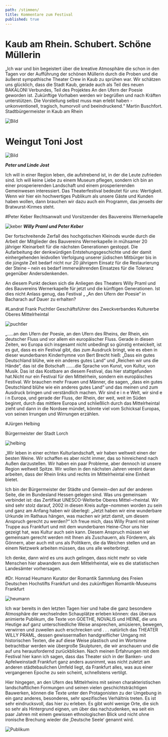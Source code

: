 ```yaml
---
path: /stimmen/
title: Kommentare zum Festival
published: true
---
```


# Kaub am Rhein. Schubert. Schöne Müllerin

„Ich war und bin begeistert über die kreative Atmosphäre die schon in den Tagen vor der Aufführung der schönen Müllerin durch die Proben und die äußerst sympathische Theater Crew in Kaub zu sprühen war. 
Wir schätzen uns glücklich, dass die Stadt Kaub, gerade auch als Teil des neuen BAKALONI Verbundes, Teil des Projektes An den Ufern der Poesie geworden ist. Zukünftige Vorhaben werden wir begrüßen und nach Kräften unterstützen.
Die Vorstellung selbst muss man erlebt haben - unkonventionell, tragisch, humorvoll und beeindruckend.“
Martin Buschfort. Stadtbürgermeister in Kaub am Rhein

![Bild](/pul.jpg)


# Weingut Toni Jost


![Bild](/pul.jpg)

***Peter und Linde Jost***

Ich will in einer Region leben, die aufstrebend ist, in der die Leute zufrieden sind. Ich will keine Liebe zu einem Museum pflegen, sondern ich bin an einer prosperierenden Landschaft und einem prosperierenden Gemeinwesen interessiert.
Das Theaterfestival bedeutet für uns: Wertigkeit. Wenn wir hier ein hochwertiges Publikum als unsere Gäste und Kunden haben wollen, dann brauchen wir dazu auch ein Programm, das jenseits der Bratwurst-Kirmes steht.



#Peter Keber
Rechtsanwalt und Vorsitzender des Bauvereins Wernerkapelle

![keber](/keber.jpg)
***Willy Praml und Peter Keber***

Der fortschreitende Zerfall des hochgotischen Kleinods wurde durch die Arbeit der Mitglieder des Bauvereins Wernerkapelle in mühsamer 20 jähriger Kleinarbeit für die nächsten Generationen gestoppt. Die Aufarbeitung der denkwürdigen Entstehungsgeschichte und der damit einhergehenden leidvollen Verfolgung unserer jüdischen Mitbürger bis in die jüngste Zeit bedarf nicht nur 20 jährigem Einsatz für die Restaurierung der Steine – nein es bedarf immerwährenden Einsatzes für die  Toleranz gegenüber Andersdenkenden.

An diesem Punkt decken sich die Anliegen des Theaters Willy Praml und des Bauvereins Wernerkapelle für jetzt und die künftigen Generationen. Ist dies nicht Anlass genug, das Festival „ „An den Ufern der Poesie“ in Bacharach auf Dauer zu erhalten?

#Landrat Frank Puchtler
Geschäftsführer des Zweckverbandes Kulturerbe Oberes Mittelrheintal

![puchtler](/Puchtler.jpg)

„…..an den Ufern der Poesie, an den Ufern des Rheins, der Rhein, ein deutscher Fluss und vor allem ein europäischer Fluss. Gerade in diesen Zeiten, wo Europa sich insgesamt nicht unbedingt so günstig entwickelt, ist es gut, dass es ein Festival gibt, das zum Ausdruck bringt, wie es eben in dieser wunderbaren Kinderhymne von Bert Brecht  hieß: „Dass ein gutes Deutschland blühe, wie ein anderes gutes Land“ und  „Reichen wir uns die Hände“, das ist die Botschaft …....die Sprache von Kunst, von Kultur, von Musik. 
Das ist das Kostbare an diesem Festival, das hier stattgefunden hat.Nicht nur ein Festival für den Mittelrhein, sondern ein europäisches Festival. Wir brauchen mehr Frauen und Männer, die sagen, „dass ein gutes Deutschland blühe wie ein anderes gutes Land“ und das meinen und zum Ausdruck bringen und verständlich machen.
Wir sind  e i n e  Welt, wir sind  e i n  Europa, und gerade der Fluss, der Rhein, der weit, weit im Süden beginnt, durch das mittlere Europa und schließlich durch das  Mittelrheintal zieht und dann in die Nordsee mündet, könnte viel vom Schicksal Europas, von seinen Irrungen und Wirrungen erzählen.


#Jürgen Helbing 

Bürgermeister der Stadt Lorch 

![helbing](/helbing.jpg)

„Wir leben in einer echten Kulturlandschaft, wir haben weltweit einen der besten Weine. Wir schaffen es aber nicht immer, das so hinreichend nach Außen darzustellen. Wir haben ein paar Probleme, aber dennoch ist unsere Region weltweit Spitze. Wir wollen in den nächsten Jahren vereint daran arbeiten, dass der Rhein links und rechts im Mittelrheintal eine Einheit bietet.

Ich bin der Bürgermeister der Städte und Gemein¬den auf der anderen Seite, die im Bundesland Hessen gelegen sind. Was uns gemeinsam verbindet ist: das Zertifikat UNESCO-Welterbe Oberes Mittel¬rheintal. Wir sind sehr stolz darauf, 2002 in diesen Kreis aufge¬nommen worden zu sein und ganz am Anfang haben wir überlegt: „Jetzt haben wir eine wunderbare Urkunde im Rathaus hängen, was machen wir jetzt damit, um diesem Anspruch gerecht zu werden?“
Ich freue mich, dass Willy Praml mit seiner Truppe aus Frankfurt und mit dem wunderbaren Heine-Chor uns hier gezeigt hat, was Kultur auch sein kann. Diesem Anspruch müssen wir gemeinsam gerecht werden mit Ihnen als Zuschauern, als Förderern, als Gönnern, aber auch mit uns als Politikern, die da Weichen stellen und an einem Netzwerk arbeiten müssen, das uns alle weiterbringt. 

Ich denke, dann wird es uns auch gelingen, dass nicht mehr so viele Menschen hier abwandern aus dem Mittelrheintal, wie es die statistischen Landesämter vorhersagen.



#Dr. Honrad Heumann
Kurator der Romantik Sammlung des Freien Deutschen Hochstifts Frankfurt und des zukünftigen Romantik-Museums Frankfurt

![heumann](/heumann.jpg)

Ich war bereits in den letzten Tagen hier und habe die ganz besondere Atmosphäre der wechselnden Schauplätze erleben können: das überaus animierte Publikum, die Texte von GOETHE, NOVALIS und HEINE, die uns Heutige auf ganz unterschiedliche Weise ansprechen, amüsieren, bewegen, verwirren und zuweilen auch erschrecken und . . . natürlich das THEATER WILLY PRAML, dessen gewissermaßen handgreiflicher Umgang mit historischen Texten, die auf diese Weise plastisch und im Wortsinne betrachtbar werden wie übergroße Skulpturen, die wir anschauen und die auf uns herausfordernd zurückblicken. 
Nach meinen Erfahrungen mit dem Festival hier kann ich sagen, dass das Theater sich in der Banken- und Apfelweinstadt Frankfurt ganz anders ausnimmt, was nicht zuletzt am anderen städtebaulichen Umfeld liegt, da Frankfurt alles, was aus einer vergangenen Epoche zu sein scheint, schnellstens vertilgt. 

Hier hingegen, an den Ufern des Mittelrheins mit seinen charakteristischen landschaftlichen Formungen und seinen vielen geschichtsträchtigen Bauwerken, können die Texte unter den Protagonisten zu der Umgebung in ein ganz anderes, besonderes, sehr spezifisches Verhältnis treten. Es ist sehr eindrucksvoll, das hier zu erleben. Es gibt wohl wenige Orte, die sich so sehr als Hintergrund eignen, um über das nachzudenken, wa seit ein paar Jahren mit einem gewissen ethnologischen Blick und nicht ohne ironische Brechung wieder die ‚Deutsche Seele‘ genannt wird. 

![Publikum](/pub.jpg)
